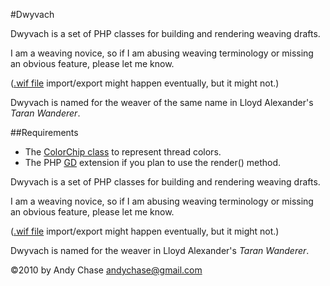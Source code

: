 #Dwyvach

Dwyvach is a set of PHP classes for building and rendering weaving drafts.

I am a weaving novice, so if I am abusing weaving terminology or missing an
obvious feature, please let me know.

\([.wif file](http://www.mhsoft.com/wif/wif.html) import/export might happen eventually, but it might not.\)

Dwyvach is named for the weaver of the same name in Lloyd Alexander's *Taran Wanderer*.

##Requirements

* The [ColorChip class](https://github.com/usonian/ColorChip/archives/1.1) to represent thread colors.
* The PHP [GD](http://php.net/gd) extension if you plan to use the render() method.

Dwyvach is a set of PHP classes for building and rendering weaving drafts.

I am a weaving novice, so if I am abusing weaving terminology or missing an
obvious feature, please let me know.

\([.wif file](http://www.mhsoft.com/wif/wif.html) import/export might happen eventually, but it might not.\)

Dwyvach is named for the weaver in Lloyd Alexander's *Taran Wanderer*.

©2010 by Andy Chase <andychase@gmail.com>